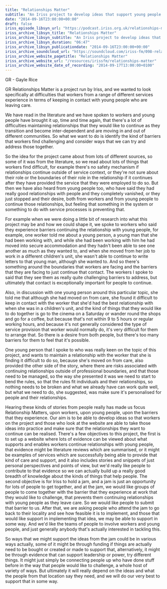 ```yaml
---
title: "Relationships Matter"
subtitle: "An Iriss project to develop ideas that support young people who are leaving care to maintain positive, nurturing relationships with the people in their lives."
date: "2014-09-16T23:00:00+00:00"
draft: false
iriss_episode_libsyn_url: "https://podcast.iriss.org.uk/relationships-matter-1"
iriss_archive_libsyn_title: "Relationships Matter"
iriss_archive_libsyn_subtitle: "An Iriss project to develop ideas that support young people who are leaving care to maintain positive, nurturing relationships with the people in their lives."
iriss_archive_libsyn_duration: "06:47"
iriss_archive_libsyn_publicationdate: "2014-09-16T23:00:00+00:00"
iriss_archive_soundcloud_url: "https://soundcloud.com/iriss-fm/098-relationships-matter"
iriss_archive_website_pagetitle: "Relationships Matter"
iriss_archive_website_url: "/resources/irissfm/relationships-matter"
iriss_archive_website_date_of_recording: "2014-09-17T13:00:00+0100"
---
```

GR - Gayle Rice

GR Relationships Matter is a project run by Iriss, and we wanted to look specifically at difficulties that workers from a range of different services experience in terms of keeping in contact with young people who are leaving care.

We have read in the literature and we have spoken to workers and young people have brought it up, time and time again, that there's a lot of difficulties maintaining relationships that they would like to continue as they transition and become inter-dependent and are moving in and out of different communities. So what we want to do is identify the kind of barriers that workers find challenging and consider ways that we can try and address those together.

So the idea for the project came about from lots of different sources, so some of it was from the literature, so we read about lots of things that workers find difficult, for example there's no safety mechanism if relationships continue outside of service context, or they're not sure about their role or the boundaries of their role in the relationship if it continues after they have provided the service that they were employed to do so. But then we have also heard from young people too, who have said they had really good relationships with people and they completely vanished, or they just stopped and their desire, both from workers and from young people to continue those relationships, but feeling that something in the system or something to do with service processes is preventing that.

For example when we were doing a little bit of research into what this project may be and how we could shape it, we spoke to workers who said they experience barriers continuing the relationship with young people, for example, one worker told me about a young person, a young man that she had been working with, and while she had been working with him he had moved into secure accommodation and they hadn't been able to see one another as much as they wanted to, and when she moved from her job to work in a different children's unit, she wasn't able to continue to write letters to that young man, although she wanted to. And so there's something around the boundaries that workers are facing and the barriers that they are facing to just continue that contact. The workers I spoke to said that they see them as really quite challenging barriers to address, but ultimately that contact is exceptionally important for people to continue.

Also, in discussion with one young person around this particular topic, she told me that although she had moved on from care, she found it difficult to keep in contact with the worker that she'd had the best relationship with when she was in a children's unit, and the kind of things that they would like to do together is go to the cinema on a Saturday or wander round the shops and go for a coffee, but because that's not within 9 to 5 hours or regular working hours, and because it's not generally considered the type of service provision that worker would normally do, it's very difficult for them to arrange that. So there is a desire from both people, but there's too many barriers for them to feel that it's possible.

One young person that I spoke to who was really keen on the topic of this project, and wants to maintain a relationship with the worker that she is finding it difficult to do so, because she's moved on from care, also provided the other side of the story, where there are risks associated with continuing relationships outside of professional boundaries, and that those need to be managed, so the way she presented it was we need to start to bend the rules, so that the rules fit individuals and their relationships, so nothing needs to be broken and what we already have can work quite well, but what we need to do, she suggested, was make sure it's personalised for people and their relationships.

Hearing these kinds of stories from people really has made us focus Relationship Matters, upon workers, upon young people, upon the barriers that they experience. Our aim is to be able to develop ideas so that workers on the project and those who look at the website are able to take those ideas into practice and make sure that the relationships they want to continue can be realised. There's a few objectives to this project, the first is to set up a website where lots of evidence can be viewed about what supports and enables workers continue relationships with young people, that evidence might be literature reviews which are summarised, or it might be examples of services which are successfully being able to provide that kind of care and support, and it also includes stories and snippets of just personal perspectives and points of view, but we'd really like people to contribute to that evidence so we can actually build up a really good breadth of knowledge about the kinds of things that help people. The second objective is for Iriss to hold a jam, and a jam is just an opportunity for lots of people to get together, and at the jam, we would like groups of people to come together with the barrier that they experience at work that they would like to challenge, that prevents them continuing relationships with young people as they leave care. So we would like people to submit that barrier to us. After that, we are asking people who attend the jam to go back to their locality and see how feasible it is to implement, and those that would like support in implementing that idea, we may be able to support in some way. And we'd like the teams of people to involve workers and young people, and just generally anybody that's actually interested in tackling this.

So ways that we might support the ideas from the jam could be in various ways actually, some of it might be through funding if things are actually need to be bought or created or made to support that, alternatively, it might be through evidence that can support leadership or power, try different things. It might just simply be connecting people up who have done stuff before in the way that people would like to challenge, a whole host of variety of ways. But ultimately it will really depend on the ideas and what the people from that location say they need, and we will do our very best to support that in some way.